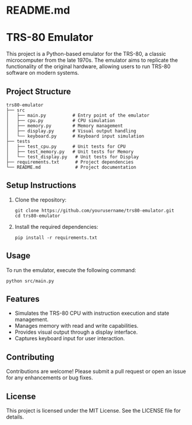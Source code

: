 # README.md

# TRS-80 Emulator

This project is a Python-based emulator for the TRS-80, a classic microcomputer from the late 1970s. The emulator aims to replicate the functionality of the original hardware, allowing users to run TRS-80 software on modern systems.

## Project Structure

```
trs80-emulator
├── src
│   ├── main.py          # Entry point of the emulator
│   ├── cpu.py           # CPU simulation
│   ├── memory.py        # Memory management
│   ├── display.py       # Visual output handling
│   └── keyboard.py      # Keyboard input simulation
├── tests
│   ├── test_cpu.py      # Unit tests for CPU
│   ├── test_memory.py   # Unit tests for Memory
│   └── test_display.py   # Unit tests for Display
├── requirements.txt      # Project dependencies
└── README.md             # Project documentation
```

## Setup Instructions

1. Clone the repository:
   ```
   git clone https://github.com/yourusername/trs80-emulator.git
   cd trs80-emulator
   ```

2. Install the required dependencies:
   ```
   pip install -r requirements.txt
   ```

## Usage

To run the emulator, execute the following command:
```
python src/main.py
```

## Features

- Simulates the TRS-80 CPU with instruction execution and state management.
- Manages memory with read and write capabilities.
- Provides visual output through a display interface.
- Captures keyboard input for user interaction.

## Contributing

Contributions are welcome! Please submit a pull request or open an issue for any enhancements or bug fixes.

## License

This project is licensed under the MIT License. See the LICENSE file for details.